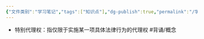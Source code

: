 ```yaml
---
{"文件类别":"学习笔记","tags":["知识点"],"dg-publish":true,"permalink":"/学习笔记/知识点cheese/特别代理权/","dgPassFrontmatter":true}
---
```


- 特别代理权：指仅限于实施某一项具体法律行为的代理权 #背诵/概念 